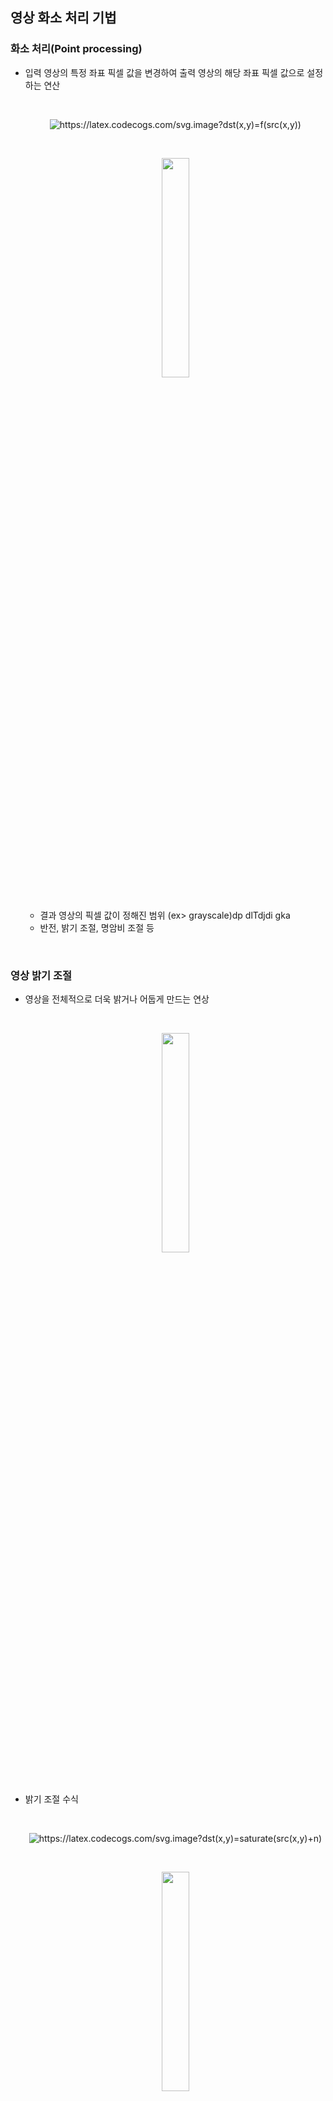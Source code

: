 ## 영상 화소 처리 기법
### 화소 처리(Point processing)
- 입력 영상의 특정 좌표 픽셀 값을 변경하여 출력 영상의 해당 좌표 픽셀 값으로 설정하는 연산

    <br>

    <p align=center><img src="https://latex.codecogs.com/svg.image?dst(x,y)=f(src(x,y))" title="https://latex.codecogs.com/svg.image?dst(x,y)=f(src(x,y))" /></p>
    
    <br>
    
    <p align=center><img src="./images/1.PNG" width = 30%></p>

    <br>

    - 결과 영상의 픽셀 값이 정해진 범위 (ex> grayscale)dp dlTdjdi gka
    - 반전, 밝기 조절, 명암비 조절 등 

<br>

### 영상 밝기 조절
- 영상을 전체적으로 더욱 밝거나 어둡게 만드는 연상
    
    <br>

    <p align=center><img src="./images/2.PNG", width=30%></p>

    <br>

- 밝기 조절 수식

    <br>

    <p align=center><img src="https://latex.codecogs.com/svg.image?dst(x,y)=saturate(src(x,y)&plus;n)" title="https://latex.codecogs.com/svg.image?dst(x,y)=saturate(src(x,y)+n)" /></p>

    <br>

    <p align=center><img src="./images/3.PNG", width=30%></p>

    <br>

- 영상의 밝기 조절을 위한 덧셈 연산
    ```python
    cv2.add(src1, src2, dst=None, mask=None, dtype=None) -> dst
    ```

    - src1 : (입력) 첫 번째 영상 또는 scaler
        - scaler는 실수 값 하나 또는 실수 값 4개로 구성된 튜플
            - 실수 값 하나를 실수 값 4개를 가지는 튜플로 변환
            - grayscale에서 100 -> (100, 0, 0, 0)
            - color 에서 100 -> (100, 0, 0, 0), 즉 BGR 중 B만 100만큼 증가
    - src2 : (입력) 두 번째 영상 또는 scaler
    - dst : (출력) 덧셈 연산의 결과 영상
        - dst를 함수 인자로 전달하려면 dst의 크기가 src1, src2와 같아야 하며, 타입이 적절해야 함
    - mask : 마스크 영상
    - dtype :  출력 영상(dst)의 타입
        - cv2.CV_8U, cv2.CV_32F

<br>
<br>

## 영산의 산술 및 논리 연산
- 덧셈연산
    - 두 영상의 같은 위치에서 존재하는 픽셀 값을 더하여 결과 영상의 픽셀 값으로 설정

    <br>

    <p align=center><img src="https://latex.codecogs.com/svg.image?dst(x,y)=saturate(src1(x,y)&plus;src2(x,y))" title="https://latex.codecogs.com/svg.image?dst(x,y)=saturate(src1(x,y)+src2(x,y))" /></p>
    
    <br>

    - 결과가 255보다 크면 픽셀 값을 255로 설정 (포화 연산)
        ```python
        cv2.add(src1, src2, dst=None, mask=None, dtype=None) -> dst
        ```

        - src1 : (입력) 첫 번째 영상 또는 scaler
            - scaler는 실수 값 하나 또는 실수 값 4개로 구성된 튜플
                - 실수 값 하나를 실수 값 4개를 가지는 튜플로 변환
                - grayscale에서 100 -> (100, 0, 0, 0)
                - color 에서 100 -> (100, 0, 0, 0), 즉 BGR 중 B만 100만큼 증가
        - src2 : (입력) 두 번째 영상 또는 scaler
        - dst : (출력) 덧셈 연산의 결과 영상
            - dst를 함수 인자로 전달하려면 dst의 크기가 src1, src2와 같아야 하며, 타입이 적절해야 함
        - mask : 마스크 영상
            - 영상 전체가 아닌 일부 영역에만 add 함수 적용 가능 
        - dtype :  출력 영상(dst)의 타입
            - cv2.CV_8U, cv2.CV_32F
            - 보통 src1과 src2의 dtype이 같지만 다른 경우에 타입으로 출력할 지 결정해주어야 함

<br>

- 가중치 합 (weighted sum)
    - 두 영상의 같은위치에 존재하는 픽셀 값에 대하여 가중합을 계산하여 결과 영상의 픽셀 값으로 설정
        - 가중치로 두 영상의 윤곽, 색의 비중을 줄 수 있음 
        - add는 결과가 포화가 되는 경우가 많음

    <br>

    <p align=center><img src="https://latex.codecogs.com/svg.image?dst(x,y)=saturate(\alpha&space;src1(x,y)&plus;\beta&space;src2(x,y))" title="https://latex.codecogs.com/svg.image?dst(x,y)=saturate(\alpha src1(x,y)+\beta src2(x,y))" /></p>
    
    <br>
    
    - 보통 &nbsp; <img src="https://latex.codecogs.com/svg.image?\inline&space;\alpha&plus;\beta=1" title="https://latex.codecogs.com/svg.image?\inline \alpha+\beta=1" /> 이 되도록 설정
        - 두 입력 영상의 평균 밝기를 유지 

    <br>

    ```python
    cv2.addWeighted(src1, alpha, src2, beta, gamma, dst=None, dtype=None) -> dst    
    ```
    - src1 : 첫 번째 영상
    - alpha : 첫 번째 영상 가중치
    - src2 : 두 번째 영상
        - src1과 같은 크기, 같은 타입
    - beta : 두 번째 영상 가중치
    - gamma :  결과 영상에 추가적으로 더할 값 
    - dst : 가중치 합 결과 영상
    - dtype :  출력 영상(dst) 의 타입

<br>

- 평균 연산 
    - 가중치를 &nbsp; <img src="https://latex.codecogs.com/svg.image?\inline&space;\alpha=\beta=0.5" title="https://latex.codecogs.com/svg.image?\inline \alpha=\beta=0.5" /> 로 설정한 가중치 합

    <br>

    <p align=center><img src="https://latex.codecogs.com/svg.image?dst(x,y)=\frac{1}{2}(src1(x,y)&plus;src2(x,y))" title="https://latex.codecogs.com/svg.image?dst(x,y)=\frac{1}{2}(src1(x,y)+src2(x,y))" /></p>

    <br>

<br>

- 뺄셈 연산
    - 두 영상의 같은 위치에 존재하는 픽셀 값에 대하여 뺄셈 연산을 수행하여 결과 영상의 픽셀 값으로 설정
    
    <br>

    <p align=center><img src="https://latex.codecogs.com/svg.image?dst(x,y)=saturate(src1(x,y)-src2(x,y))" title="https://latex.codecogs.com/svg.image?dst(x,y)=saturate(src1(x,y)-src2(x,y))" /></p>

    <br>

    - 뺄셈 결과가 0보다 작으면 픽셀 값을 0으로 설정 (포화 연산)

    <br>

    ```python
    cv2.subtract(src1, src2, dst=None, mask=None, dtype=None) -> dst
    ```
    - src1 : 첫 번째 영상 또는 스칼라
    - src2 : 두 번째 영상 또는 스칼라
        - src1 - src2
    - dst : 뺄샘 연산 결과 영상
    - mask : 마스크 영상
    - dtype : 출력 영상(dst) 타입

<br>

- 차이 연산
    - 두 영상의 같은 위치에 존재하는 픽셀 값에 대하여 뺄셈 연산을 수행한 후, 그 **절댓값**을 결과 영상의 픽셀 값으로 설정
    - 뺄셈 연산과 달리 입력 영상의 순서에 영향을 받지 않음 
    - 변화가 있는 부분을 찾고자 할 때 사용 

    <br>

    <p align=center><img src="https://latex.codecogs.com/svg.image?dst(x,y)=\left|&space;src1(x,y)-src2(x,y)\right|" title="https://latex.codecogs.com/svg.image?dst(x,y)=\left| src1(x,y)-src2(x,y)\right|" /></p>

    <br>

    ```python
    cv2.absdiff(src1, src2, dst=None) -> dst
    ```
    - src1 : 첫 번째 영상 또는 스칼라
    - src2 : 두 번째 영상 또는 스칼라
    - dst : 차이 연산 결과 영상 (차영상)

<br>

## 영상의 논리 연산
- 비트 단위 AND, OR, XOR, NOT 연산
    - 각 픽셀 값을 이진수로 표현하고, bit 단위 논리 연산 수행

    <br>
    
    ```python
    cv2.bitwise_and(src1, src2, dst=None, mask=None) -> dst
    cv2.bitwiae_or(src1, src2, dst=None, mask=None) -> dst
    cv2.bitwise_xor(src1, src2, dst=None, mask=None) -> dst
    cv2.bitwise_not(src1, dst=None, mask=None) -> dst
    ```
    - src1 : 첫 번째 영상 또는 스칼라
    - src2 : 두 번째 영상 또는 스칼라
    - dst : 출력 영상
    - mask : 마스크 영상
